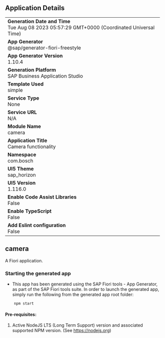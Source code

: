 ## Application Details
|               |
| ------------- |
|**Generation Date and Time**<br>Tue Aug 08 2023 05:57:29 GMT+0000 (Coordinated Universal Time)|
|**App Generator**<br>@sap/generator-fiori-freestyle|
|**App Generator Version**<br>1.10.4|
|**Generation Platform**<br>SAP Business Application Studio|
|**Template Used**<br>simple|
|**Service Type**<br>None|
|**Service URL**<br>N/A
|**Module Name**<br>camera|
|**Application Title**<br>Camera functionality|
|**Namespace**<br>com.bosch|
|**UI5 Theme**<br>sap_horizon|
|**UI5 Version**<br>1.116.0|
|**Enable Code Assist Libraries**<br>False|
|**Enable TypeScript**<br>False|
|**Add Eslint configuration**<br>False|

## camera

A Fiori application.

### Starting the generated app

-   This app has been generated using the SAP Fiori tools - App Generator, as part of the SAP Fiori tools suite.  In order to launch the generated app, simply run the following from the generated app root folder:

```
    npm start
```

#### Pre-requisites:

1. Active NodeJS LTS (Long Term Support) version and associated supported NPM version.  (See https://nodejs.org)


